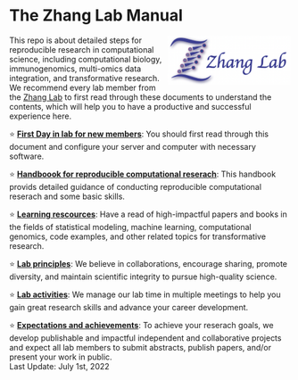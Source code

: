 # The Zhang Lab Manual

<img src="https://github.com/fanzhanglab/Zhang_lab_manual/blob/main/lab_logo_website.png" width="220" align="right">

This repo is about detailed steps for reproducible research in computational science, including computational biology, immunogenomics, multi-omics data integration, and transformative research.
We recommend every lab member from the [Zhang Lab](https://fanzhanglab.org/) to first read through these documents to understand the contents, which will help you to have a productive and successful experience here.

:star: [**First Day in lab for new members**](https://github.com/fanzhanglab/Zhang_lab_manual/blob/master/your_first_day.md): You should first read through this document and configure your server and computer with necessary software.


:star: [**Handboook for reproducible computational reserach**](https://github.com/fanzhanglab/Zhang_lab_manual/blob/master/reproducible_research.md): This handbook provids detailed guidance of conducting reproducible computational reserach and some basic skills.

:star: [**Learning rescources**](https://github.com/fanzhanglab/Zhang_lab_manual/blob/master/resource.md): Have a read of high-impactful papers and books in the fields of statistical modeling, machine learning, computational genomics, code examples, and other related topics for transformative research.
 
:star: [**Lab principles**](https://github.com/fanzhanglab/Zhang_lab_manual/blob/master/lab_principle.md): We believe in collaborations, encourage sharing, promote diversity, and maintain scientific integrity to pursue high-quality science.

:star: [**Lab activities**](https://github.com/fanzhanglab/Zhang_lab_manual/blob/master/lab_activity.md): We manage our lab time in multiple meetings to help you gain great research skills and advance your career development.

:star: [**Expectations and achievements**](https://github.com/fanzhanglab/Zhang_lab_manual/blob/master/for_trainee.md): To achieve your reserach goals, we develop publishable and impactful independent and collaborative projects and expect all lab members to submit abstracts, publish papers, and/or present your work in public.
<br />
Last Update: July 1st, 2022
<br />
